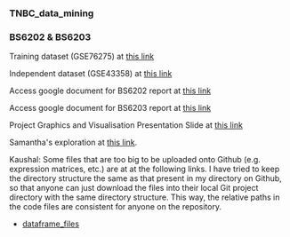 ### TNBC_data_mining ###
### BS6202 & BS6203 ###


Training dataset (GSE76275) at [this link](https://www.ncbi.nlm.nih.gov/geo/query/acc.cgi?acc=GSE76275)

Independent dataset (GSE43358) at [this link](https://www.ncbi.nlm.nih.gov/geo/query/acc.cgi?acc=GSE43358)

Access google document for BS6202 report at [this link](https://docs.google.com/document/d/14Gx5Y5L-zLhKzvk7nKMmK_6VVJmR1U8YjBbvx6nfLbg/edit)

Access google document for BS6203 report at [this link](https://docs.google.com/document/d/1RH9IbL075sInZO1FrJQiHTrVeBeUzOaE2zhC1-BkvHY/edit?usp=sharing)

Project Graphics and Visualisation Presentation Slide at [this link](https://docs.google.com/presentation/d/1NPtJ5HFdRHuLHTeOj2lNmTtQgsCbcLwP/edit?usp=sharing&ouid=107696356622137707102&rtpof=true&sd=true)

Samantha's exploration at [this link](https://rpubs.com/kjmkjm/950292).

Kaushal: Some files that are too big to be uploaded onto Github (e.g. expression matrices, etc.) are at at the following links. I have tried to keep the directory structure the same as that present in my directory on Github, so that anyone can just download the files into their local Git project directory with the same directory structure. This way, the relative paths in the code files are consistent for anyone on the repository.

* [dataframe_files](https://1drv.ms/u/s!AkeYr3_QjccujcMrCRLb6nwxflU7Ig?e=UKht39)
